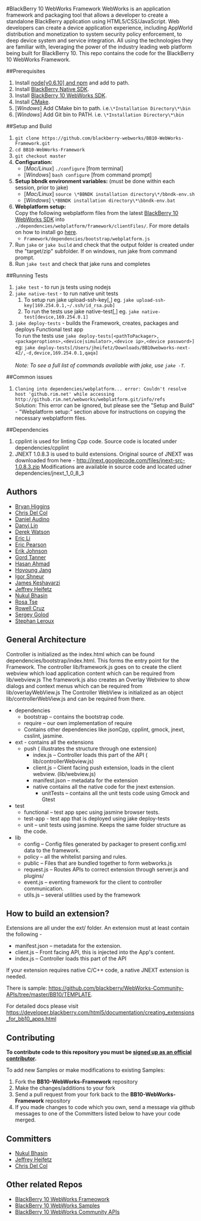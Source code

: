 #BlackBerry 10 WebWorks Framework
WebWorks is an application framework and packaging tool that allows a developer to create a standalone BlackBerry application using HTML5/CSS/JavaScript.  Web developers can create a device application experience, including AppWorld distribution and monetization to system security policy enforcement, to deep device system and service integration. All using the technologies they are familiar with, leveraging the power of the industry leading web platform being built for BlackBerry 10.
This repo contains the code for the BlackBerry 10 WebWorks Framework.

##Prerequisites
1. Install [node[v0.6.10] and npm](http://nodejs.org/dist/v0.6.10/) and add to path.
2. Install [BlackBerry Native SDK](https://bdsc.webapps.blackberry.com/native/).
3. Install [BlackBerry 10 WebWorks SDK](https://developer.blackberry.com/html5/download/sdk).
4. Install [CMake](http://www.cmake.org/cmake/resources/software.html).
5. [*Windows*] Add CMake bin to path. i.e.`\*Installation Directory\*\bin`
6. [*Windows*] Add Git bin to PATH. i.e. `\*Installation Directory\*\bin`

##Setup and Build
1. `git clone https://github.com/blackberry-webworks/BB10-WebWorks-Framework.git`
2. `cd BB10-WebWorks-Framework`
3. `git checkout master`
4. **Configuration:**
    - [*Mac/Linux*] `./configure` [from terminal]
    - [*Windows*] `bash configure` [from command prompt]
5. **Setup bbndk environment variables:** (must be done within each session, prior to jake)
    - [*Mac/Linux*] `source \*BBNDK installation directory\*/bbndk-env.sh`
    - [*Windows*] `\*BBNDK installation directory\*\bbndk-env.bat`
6. **Webplatform setup:**<br />
    Copy the following webplatform files from the latest [BlackBerry 10 WebWorks SDK](https://developer.blackberry.com/html5/download/sdk) into `./dependencies/webplatform/framework/clientFiles/`. For more details on how to install go [here](https://developer.blackberry.com/html5/documentation/install_and_configure_ww_bb10_2007535_11.html).
    - `Framework/dependencies/bootstrap/webplatform.js`
7. Run `jake` or `jake build` and check that the output folder is created under the "target/zip" subfolder. If on windows, run jake from command prompt.
8. Run `jake test` and check that jake runs and completes

##Running Tests
1. `jake test`  - to run js tests using nodejs
2. `jake native-test` - to run native unit tests
    1. To setup run jake upload-ssh-key[<IP>,<ssh public key location>] eg. `jake upload-ssh-key[169.254.0.1,~/.ssh/id_rsa.pub]`
    2. To run the tests use jake native-test[<device or simulator>,<IP>] eg. `jake native-test[device,169.254.0.1]`
3. `jake deploy-tests` - builds the Framework, creates, packages and deploys Functional test app<br />
       To run the tests use `jake deploy-tests[<pathToPackager>,<packageroptions>,<device|simulator>,<device ip>,<device password>]`<br />
       eg: `jake deploy-tests[/Users/jheifetz/Downloads/BB10webworks-next-42/,-d,device,169.254.0.1,qaqa]`<br /><br />
*Note: To see a full list of commands available with jake, use `jake -T`.*

##Common issues
1. ```Cloning into dependencies/webplatform... error: Couldn't resolve host 'github.rim.net' while accessing http://github.rim.net/webworks/webplatform.git/info/refs```<br />
    Solution: This error can be ignored, but please see the "Setup and Build" - "Webplatform setup:" section above for instructions on copying the necessary webplatform files.

##Dependencies
1. cpplint is used for linting Cpp code. Source code is located under dependencies/cpplint
2. JNEXT 1.0.8.3 is used to build extensions.
Original source of JNEXT was downloaded from here - http://jnext.googlecode.com/files/jnext-src-1.0.8.3.zip
Modifications are available in source code and located udner dependencies/jnext_1_0_8_3

## Authors
* [Bryan Higgins](http://github.com/bryanhiggins)
* [Chris Del Col](http://github.com/cdelcol)
* [Daniel Audino](http://github.com/danielaudino)
* [Danyi Lin](http://github.com/dylin)
* [Derek Watson](http://github.com/derek-watson)
* [Eric Li](http://github.com/ericleili)
* [Eric Pearson](http://github.com/pagey)
* [Erik Johnson](http://github.com/erikj54)
* [Gord Tanner](http://github.com/gtanner)
* [Hasan Ahmad](http://github.com/haahmad)
* [Hoyoung Jang](http://github.com/hoyoungjang)
* [Igor Shneur](http://github.com/ishneur)
* [James Keshavarzi](http://github.com/jkeshavarzi)
* [Jeffrey Heifetz](http://github.com/jeffheifetz)
* [Nukul Bhasin](http://github.com/nukulb)
* [Rosa Tse](http://github.com/rwmtse)
* [Rowell Cruz](http://github.com/rcruz)
* [Sergey Golod](http://github.com/tohman)
* [Stephan Leroux](http://github.com/sleroux)

## General Architecture
Controller is initialized as the index.html which can be found dependencies/bootstrap/index.html. This forms the entry point for the Framework.
The controller lib/framework.js goes on to create the client webview which load application content which can be required from lib/webview.js
The framework.js also creates an Overlay Webview to show dialogs and context menus which can be required from lib/overlayWebView.js
The Controller WebView is initialized as an object lib/controllerWebView.js and can be required from there.

- dependencies
    - bootstrap – contains the bootstrap code.
    - require – our own implementation of require
    - Contains other dependencies like jsonCpp, cpplint, gmock, jnext, csslint, jasmine.
- ext -  contains all the extensions
    - push ( illustrates the structure through one extension)
        - index.js – Controller loads this part of the API ( lib/controllerWebview.js)
        - client.js – Client facing push extension, loads in the client webview. (lib/webview.js)
        - manifest.json – metadata for the extension
        - native  contains all the native code for the jnext extension.
            - unitTests – contains all the unit tests code using Gmock and Gtest
- test
    - functional – test app spec using jasmine browser tests.
    - test-app  - test app that is deployed using jake deploy-tests
    - unit – unit tests using jasmine. Keeps the same folder structure as the code.
- lib
    - config – Config files generated by packager to present config.xml data to the framework.
    - policy – all the whitelist parsing and rules.
    - public – Files that are bundled together to form webworks.js
    - request.js – Routes APIs to correct extension through server.js and plugins/
    - event.js – eventing framework for the client to controller communication.
    - utils.js – several utilities used by the framework


## How to build an extension?

Extensions are all under the ext/ folder. An extension must at least contain the following -
* manifest.json – metadata for the extension.
* client.js – Front facing API, this is injected into the App's content.
* index.js – Controller loads this part of the API

If your extension requires native C/C++ code, a native JNEXT extension is needed.

There is sample:  https://github.com/blackberry/WebWorks-Community-APIs/tree/master/BB10/TEMPLATE.

For detailed docs please visit
https://developer.blackberry.com/html5/documentation/creating_extensions_for_bb10_apps.html


## Contributing
**To contribute code to this repository you must be [signed up as an official contributor](http://blackberry.github.com/howToContribute.html).**

To add new Samples or make modifications to existing Samples:

1. Fork the **BB10-WebWorks-Framework** repository
2. Make the changes/additions to your fork
3. Send a pull request from your fork back to the **BB10-WebWorks-Framework** repository
4. If you made changes to code which you own, send a message via github messages to one of the Committers listed below to have your code merged.

## Committers
* [Nukul Bhasin](http://github.com/nukulb)
* [Jeffrey Heifetz](http://github.com/jeffheifetz)
* [Chris Del Col](http://github.com/cdelcol)

## Other related Repos
 * [BlackBerry 10 WebWorks Frameowork](https://github.com/blackberry/BB10-WebWorks-Framework)
 * [BlackBerry 10 WebWorks Samples](https://github.com/blackberry/BB10-WebWorks-Samples)
 * [BlackBerry 10 WebWorks Community APIs](https://github.com/blackberry/WebWorks-Community-APIs/tree/master/BB10)
